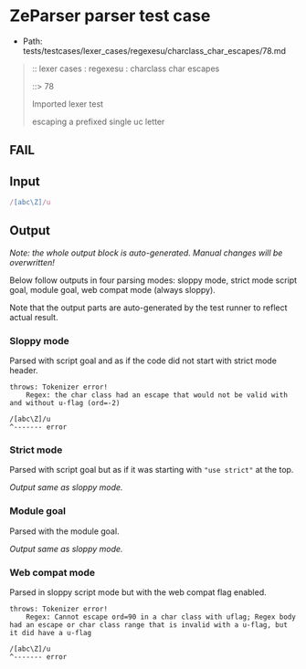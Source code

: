 # ZeParser parser test case

- Path: tests/testcases/lexer_cases/regexesu/charclass_char_escapes/78.md

> :: lexer cases : regexesu : charclass char escapes
>
> ::> 78
>
> Imported lexer test
>
> escaping a prefixed single uc letter

## FAIL

## Input

`````js
/[abc\Z]/u
`````

## Output

_Note: the whole output block is auto-generated. Manual changes will be overwritten!_

Below follow outputs in four parsing modes: sloppy mode, strict mode script goal, module goal, web compat mode (always sloppy).

Note that the output parts are auto-generated by the test runner to reflect actual result.

### Sloppy mode

Parsed with script goal and as if the code did not start with strict mode header.

`````
throws: Tokenizer error!
    Regex: the char class had an escape that would not be valid with and without u-flag (ord=-2)

/[abc\Z]/u
^------- error
`````

### Strict mode

Parsed with script goal but as if it was starting with `"use strict"` at the top.

_Output same as sloppy mode._

### Module goal

Parsed with the module goal.

_Output same as sloppy mode._

### Web compat mode

Parsed in sloppy script mode but with the web compat flag enabled.

`````
throws: Tokenizer error!
    Regex: Cannot escape ord=90 in a char class with uflag; Regex body had an escape or char class range that is invalid with a u-flag, but it did have a u-flag

/[abc\Z]/u
^------- error
`````

